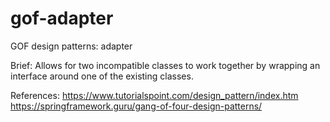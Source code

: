 # gof-adapter
GOF design patterns: adapter

Brief:
Allows for two incompatible classes to work together by wrapping an interface around one of the existing classes.

References:
https://www.tutorialspoint.com/design_pattern/index.htm
https://springframework.guru/gang-of-four-design-patterns/

